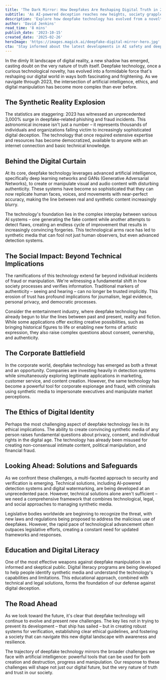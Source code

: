 ```yaml
---
title: 'The Dark Mirror: How Deepfakes Are Reshaping Digital Truth in 2023'
subtitle: 'As AI-powered deception reaches new heights, society grapples with the implications of synthetic media'
description: 'Explore how deepfake technology has evolved from a novelty into a major threat in 2023, with a 3,000% surge in related fraud incidents. This comprehensive analysis examines the technical foundations, social implications, and emerging solutions in the battle against synthetic media manipulation.'
author: 'David Jenkins'
read_time: '8 mins'
publish_date: '2023-10-15'
created_date: '2025-02-26'
heroImage: 'https://images.magick.ai/deepfake-digital-mirror-hero.jpg'
cta: 'Stay informed about the latest developments in AI safety and deepfake detection. Follow us on LinkedIn for regular updates and expert insights into the evolving landscape of digital truth.'
---
```


In the dimly lit landscape of digital reality, a new shadow has emerged, casting doubt on the very nature of truth itself. Deepfake technology, once a curious technological novelty, has evolved into a formidable force that's reshaping our digital world in ways both fascinating and frightening. As we navigate through 2023, the intersection of artificial intelligence, ethics, and digital manipulation has become more complex than ever before.

## The Synthetic Reality Explosion

The statistics are staggering: 2023 has witnessed an unprecedented 3,000% surge in deepfake-related phishing and fraud incidents. This astronomical increase isn't just a number – it represents thousands of individuals and organizations falling victim to increasingly sophisticated digital deception. The technology that once required extensive expertise and resources has become democratized, available to anyone with an internet connection and basic technical knowledge.

## Behind the Digital Curtain

At its core, deepfake technology leverages advanced artificial intelligence, specifically deep learning networks and GANs (Generative Adversarial Networks), to create or manipulate visual and audio content with disturbing authenticity. These systems have become so sophisticated that they can now replicate human faces, voices, and movements with near-perfect accuracy, making the line between real and synthetic content increasingly blurry.

The technology's foundation lies in the complex interplay between various AI systems – one generating the fake content while another attempts to detect flaws, creating an endless cycle of improvement that results in increasingly convincing forgeries. This technological arms race has led to synthetic media that can fool not just human observers, but even advanced detection systems.

## The Social Impact: Beyond Technical Implications

The ramifications of this technology extend far beyond individual incidents of fraud or manipulation. We're witnessing a fundamental shift in how society processes and verifies information. Traditional markers of authenticity – seeing and hearing – can no longer be trusted implicitly. This erosion of trust has profound implications for journalism, legal evidence, personal privacy, and democratic processes.

Consider the entertainment industry, where deepfake technology has already begun to blur the lines between past and present, reality and fiction. While some applications offer exciting creative possibilities, such as bringing historical figures to life or enabling new forms of artistic expression, they also raise complex questions about consent, ownership, and authenticity.

## The Corporate Battlefield

In the corporate world, deepfake technology has emerged as both a threat and an opportunity. Companies are investing heavily in detection systems while simultaneously exploring legitimate applications in marketing, customer service, and content creation. However, the same technology has become a powerful tool for corporate espionage and fraud, with criminals using synthetic media to impersonate executives and manipulate market perceptions.

## The Ethics of Digital Identity

Perhaps the most challenging aspect of deepfake technology lies in its ethical implications. The ability to create convincing synthetic media of any person raises fundamental questions about privacy, consent, and individual rights in the digital age. The technology has already been misused for creating non-consensual intimate content, political manipulation, and financial fraud.

## Looking Ahead: Solutions and Safeguards

As we confront these challenges, a multi-faceted approach to security and verification is emerging. Technical solutions, including AI-powered detection systems and digital watermarking, are being developed at an unprecedented pace. However, technical solutions alone aren't sufficient – we need a comprehensive framework that combines technological, legal, and social approaches to managing synthetic media.

Legislative bodies worldwide are beginning to recognize the threat, with new laws and regulations being proposed to address the malicious use of deepfakes. However, the rapid pace of technological advancement often outpaces legislative efforts, creating a constant need for updated frameworks and responses.

## Education and Digital Literacy

One of the most effective weapons against deepfake manipulation is an informed and skeptical public. Digital literacy programs are being developed to help people identify synthetic media and understand the technology's capabilities and limitations. This educational approach, combined with technical and legal solutions, forms the foundation of our defense against digital deception.

## The Road Ahead

As we look toward the future, it's clear that deepfake technology will continue to evolve and present new challenges. The key lies not in trying to prevent its development – that ship has sailed – but in creating robust systems for verification, establishing clear ethical guidelines, and fostering a society that can navigate this new digital landscape with awareness and resilience.

The trajectory of deepfake technology mirrors the broader challenges we face with artificial intelligence: powerful tools that can be used for both creation and destruction, progress and manipulation. Our response to these challenges will shape not just our digital future, but the very nature of truth and trust in our society.